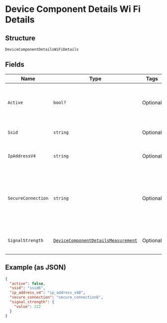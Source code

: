 
# Device Component Details Wi Fi Details

## Structure

`DeviceComponentDetailsWiFiDetails`

## Fields

| Name | Type | Tags | Description |
|  --- | --- | --- | --- |
| `Active` | `bool?` | Optional | A boolean to represent whether the WiFI interface is currently active. |
| `Ssid` | `string` | Optional | The name of the connected WIFI network. |
| `IpAddressV4` | `string` | Optional | The string representation of the device’s IPv4 address. |
| `SecureConnection` | `string` | Optional | The security protocol for a secure connection (e.g. WPA2). None provided if the connection<br>is unsecured. |
| `SignalStrength` | [`DeviceComponentDetailsMeasurement`](../../doc/models/device-component-details-measurement.md) | Optional | A value qualified by unit of measure. |

## Example (as JSON)

```json
{
  "active": false,
  "ssid": "ssid6",
  "ip_address_v4": "ip_address_v40",
  "secure_connection": "secure_connection6",
  "signal_strength": {
    "value": 222
  }
}
```

